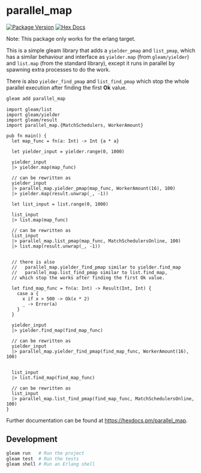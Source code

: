 # parallel_map

[![Package Version](https://img.shields.io/hexpm/v/parallel_map)](https://hex.pm/packages/parallel_map)
[![Hex Docs](https://img.shields.io/badge/hex-docs-ffaff3)](https://hexdocs.pm/parallel_map/)

Note: This package only works for the erlang target.

This is a simple gleam library that adds a `yielder_pmap` and `list_pmap`,
which has a similar behaviour and interface as `yielder.map` (from `gleam/yielder`) and `list.map` (from the standard library),
except it runs in parallel by spawning extra processes to do the work.

There is also `yielder_find_pmap` and `list_find_pmap` which stop the whole
parallel execution after finding the first **Ok** value.

```sh
gleam add parallel_map
```
```gleam
import gleam/list
import gleam/yielder
import gleam/result
import parallel_map.{MatchSchedulers, WorkerAmount}

pub fn main() {
  let map_func = fn(a: Int) -> Int {a * a}

  let yielder_input = yielder.range(0, 1000)

  yielder_input
  |> yielder.map(map_func)

  // can be rewritten as
  yielder_input
  |> parallel_map.yielder_pmap(map_func, WorkerAmount(16), 100)
  |> yielder.map(result.unwrap(_, -1))

  let list_input = list.range(0, 1000)

  list_input
  |> list.map(map_func)

  // can be rewritten as
  list_input
  |> parallel_map.list_pmap(map_func, MatchSchedulersOnline, 100)
  |> list.map(result.unwrap(_, -1))


  // there is also
  //   parallel_map.yielder_find_pmap similar to yielder.find_map
  //   parallel_map.list_find_pmap similar to list.find_map,
  // which stop the works after finding the first Ok value.

  let find_map_func = fn(a: Int) -> Result(Int, Int) {
    case a {
      x if x > 500 -> Ok(x * 2)
      _ -> Error(a)
    }
  }

  yielder_input
  |> yielder.find_map(find_map_func)

  // can be rewritten as
  yielder_input
  |> parallel_map.yielder_find_pmap(find_map_func, WorkerAmount(16), 100)


  list_input
  |> list.find_map(find_map_func)

  // can be rewritten as
  list_input
  |> parallel_map.list_find_pmap(find_map_func, MatchSchedulersOnline, 100)
}
```

Further documentation can be found at <https://hexdocs.pm/parallel_map>.

## Development

```sh
gleam run   # Run the project
gleam test  # Run the tests
gleam shell # Run an Erlang shell
```
